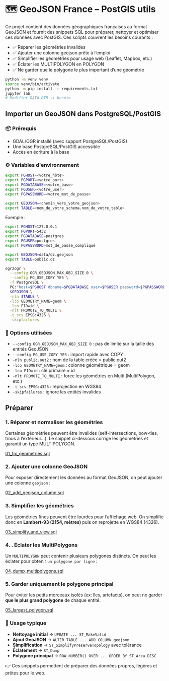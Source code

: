 # 🗺️ GeoJSON France – PostGIS utils
Ce projet contient des données géographiques françaises au format GeoJSON et fournit des snippets SQL pour préparer, nettoyer et optimiser ces données avec PostGIS.
Ces scripts couvrent les besoins courants :
- ✅ Réparer les géométries invalides
- ✅ Ajouter une colonne geojson prête à l’emploi
- ✅ Simplifier les géométries pour usage web (Leaflet, Mapbox, etc.)
- ✅ Éclater les MULTIPOLYGON en POLYGON
- ✅ Ne garder que le polygone le plus important d’une géométrie

```bash
python -m venv venv
source venv/bin/activate
python -m pip install -r requirements.txt
jupyter lab
# Modifier DATA_DIR si besoin
```

## Importer un GeoJSON dans PostgreSQL/PostGIS

### 📦 Prérequis
- GDAL/OGR installé (avec support PostgreSQL/PostGIS)
- Une base PostgreSQL/PostGIS accessible
- Accès en écriture à la base

### ⚙️ Variables d'environnement
```bash
export PGHOST=<votre_hôte>
export PGPORT=<votre_port>
export PGDATABASE=<votre_base>
export PGUSER=<votre_user>
export PGPASSWORD=<votre_mot_de_passe>

export GEOJSON=<chemin_vers_votre_geojson>
export TABLE=<nom_de_votre_schema.nom_de_votre_table>
```

Exemple :
```bash
export PGHOST=127.0.0.1
export PGPORT=5432
export PGDATABASE=postgres
export PGUSER=postgres
export PGPASSWORD=mot_de_passe_compliqué

export GEOJSON=data/dz.geojson
export TABLE=public.dz
```

```bash
ogr2ogr \
  --config OGR_GEOJSON_MAX_OBJ_SIZE 0 \
  --config PG_USE_COPY YES \
  -f PostgreSQL \
  PG:"host=$PGHOST dbname=$PGDATABASE user=$PGUSER password=$PGPASSWORD port=$PGPORT" \
  $GEOJSON \
  -nln $TABLE \
  -lco GEOMETRY_NAME=geom \
  -lco FID=id \
  -nlt PROMOTE_TO_MULTI \
  -t_srs EPSG:4326 \
  -skipfailures
```

### 📖 Options utilisées
- `--config OGR_GEOJSON_MAX_OBJ_SIZE 0` : pas de limite sur la taille des entités GeoJSON
- `--config PG_USE_COPY YES` : import rapide avec COPY
- `-nln public.out2` : nom de la table créée = public.out2
- `-lco GEOMETRY_NAME=geom` : colonne géométrique = geom
- `-lco FID=id` : clé primaire = id
- `-nlt PROMOTE_TO_MULTI` : force les géométries en Multi (MultiPolygon, etc.)
- `-t_srs EPSG:4326` : reprojection en WGS84
- `-skipfailures` : ignore les entités invalides


## Préparer

### 1. Réparer et normaliser les géométries
Certaines géométries peuvent être invalides (self-intersections, bow-ties, trous à l’extérieur…).
Le snippet ci-dessous corrige les géométries et garantit un type MULTIPOLYGON.

[01_fix_geometries.sql](./sql/01_fix_geometries.sql)

### 2. Ajouter une colonne GeoJSON
Pour exposer directement les données au format GeoJSON, on peut ajouter une colonne `geojson` :

[02_add_geojson_column.sql](./sql/02_add_geojson_column.sql)

### 3. Simplifier les géométries
Les géométries fines peuvent être lourdes pour l’affichage web.
On simplifie donc en **Lambert-93 (2154, mètres)** puis on reprojette en WGS84 (4326).

[03_simplify_and_view.sql](./sql/03_simplify_and_view.sql)

### 4. . Éclater les MultiPolygons
Un `MULTIPOLYGON` peut contenir plusieurs polygones distincts.
On peut les éclater pour obtenir `un polygone par ligne` :

[04_dump_multipolygons.sql](./sql/04_dump_multipolygons.sql)

### 5. Garder uniquement le polygone principal
Pour éviter les petits morceaux isolés (ex: îles, artefacts),
on peut ne garder **que le plus grand polygone** de chaque entité.

[05_largest_polygon.sql](./sql/05_largest_polygon.sql)

### 🚀 Usage typique
- **Nettoyage initial** → `UPDATE ... ST_MakeValid`
- **Ajout GeoJSON** → `ALTER TABLE ... ADD COLUMN geojson`
- **Simplification** → `ST_SimplifyPreserveTopology` avec tolérance
- **Éclatement** → `ST_Dump`
- **Polygone principal** → `ROW_NUMBER() OVER ... ORDER BY ST_Area DESC`

👉 Ces snippets permettent de préparer des données propres, légères et prêtes pour le web.
